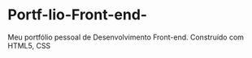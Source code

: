 # Portf-lio-Front-end-
Meu portfólio pessoal de Desenvolvimento Front-end. Construído com HTML5, CSS
